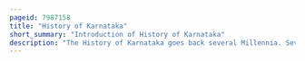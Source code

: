 ```yaml
---
pageid: 7987158
title: "History of Karnataka"
short_summary: "Introduction of History of Karnataka"
description: "The History of Karnataka goes back several Millennia. Several great Empires and Dynasties have ruled over Karnataka and have contributed greatly to the History, Culture and Development of Karnataka as well as the entire indian Subcontinent. The Chindaka Nagas of central India Gangas, Rashtrakutas of Manyakheta, Chalukyas of Vengi, Yadava Dynasty of Devagiri were all of Kannada Origin who later took to encouraging local Languages."
---
```

